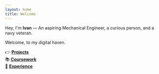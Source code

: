 ```yaml
---
layout: home
title: Welcome
---
```


Hey, I'm **Ivan** — An aspiring Mechanical Engineer, a curious person, and a navy veteran.

Welcome, to my digital haven.

👉 **[Projects](/projects/)**  
📚 **[Coursework](/courseworks/)**  
💼 **[Experience](/experience/)**  
